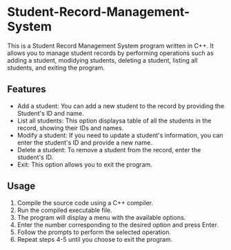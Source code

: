 # Student-Record-Management-System

This is a Student Record Management System program written in C++. It allows you to manage student records by performing operations such as adding a student, modidying students, deleting a student, listing all students, and exiting the program.

## Features
* Add a student: You can add a new student to the record by providing the Student's ID and name.
* List all students: This option displaysa table of all the students in the record, showing their IDs and names.
* Modify a student: If you need to update a student's information, you can enter the student's ID and provide a new name.
* Delete a student: To remove a student from the record, enter the student's ID.
* Exit: This option allows you to exit the program.

## Usage
1. Compile the source code using a C++ compiler.
2. Run the compiled executable file.
3. The program will display a menu with the available options.
4. Enter the number corresponding to the desired option and press Enter.
5. Follow the prompts to perform the selected operation.
6. Repeat steps 4-5 until you choose to exit the program.
